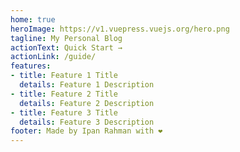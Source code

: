 ```yaml
---
home: true
heroImage: https://v1.vuepress.vuejs.org/hero.png
tagline: My Personal Blog
actionText: Quick Start →
actionLink: /guide/
features:
- title: Feature 1 Title
  details: Feature 1 Description
- title: Feature 2 Title
  details: Feature 2 Description
- title: Feature 3 Title
  details: Feature 3 Description
footer: Made by Ipan Rahman with ❤️
---
```

